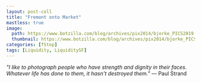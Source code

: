 ```yaml
---
layout: post-coll
title: "Fremont onto Market"
mastless: true
image:
  path: https://www.botzilla.com/blog/archives/pix2014/bjorke_PICS2019.jpg
  thumbnail: https://www.botzilla.com/blog/archives/pix2014/bjorke_PICS2019.jpg
categories: [fStop]
tags: [Liquidity, LiquiditySF]
---
```

<i>"I like to photograph people who have strength and dignity in their faces. Whatever life has done to them, it hasn't destroyed them."</i> &mdash; Paul Strand
